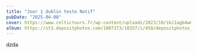```yaml
---
title: "Jour 1 dublin teste Notif"
pubDate: "2025-04-08"
cover: https://www.celtictours.fr/wp-content/uploads/2023/10/iki1agb4w6aj3k0.webp
album: https://st3.depositphotos.com/1007373/18357/i/450/depositphotos_183574324-stock-photo-cliffs-moher-ireland-sunny-day.jpg
---
```


dzda
